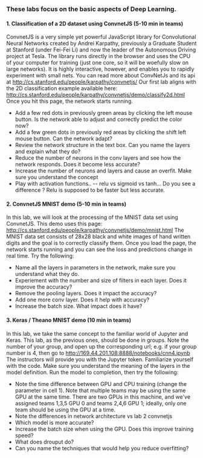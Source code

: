 ### These labs focus on the basic aspects of Deep Learning.

#### 1. Classification of a 2D dataset using ConvnetJS (5-10 min in teams)
ConvnetJS is a very simple yet powerful JavaScript library for Convolutional Neural Networks created by Andrei Karpathy, previously a Graduate Student at Stanford (under Fei-Fei Li) 
and now the leader of the Autonomous Driving project at Tesla.  The library runs directly in the browser and uses the CPU of your computer for training (just one core, so it will be woefully slow on large networks).  It is highly interactive, however, and enables you to rapidly experiment with small nets. You can read more about ConvNetJs and its api at http://cs.stanford.edu/people/karpathy/convnetjs/
Our first lab aligns with the 2D classification example available here: http://cs.stanford.edu/people/karpathy/convnetjs/demo/classify2d.html
Once you hit this page, the network starts running.  
* Add a few red dots in previously green areas by clicking the left mouse button.  Is the network able to adjust and correctly predict the color now?
* Add a few green dots in previously red areas by clicking the shift left mouse button.  Can the network adapt?
* Review the network structure in the text box.  Can you name the layers and explain what they do?
* Reduce the number of neurons in the conv layers and see how the network responds. Does it become less accurate?
* Increase the number of neurons and layers and cause an overfit.  Make sure you understand the concept
* Play with activation functions.. -- relu vs sigmoid vs tanh... Do you see a difference ? Relu is supposed to be faster but less accurate.

#### 2. ConvnetJS MNIST demo (5-10 min in teams)
In this lab, we will look at the processing of the MNIST data set using ConvnetJS.  This demo uses this page: http://cs.stanford.edu/people/karpathy/convnetjs/demo/mnist.html
The MNIST data set consists of 28x28 black and white images of hand written digits and the goal is to correctly classify them.  Once you load the page, the network starts running and you can see the loss and predictions change in real time.  Try the following:
* Name all the layers in parameters in the network, make sure you understand what they do.
* Experiement with the number  and size of filters in each layer.  Does it improve the accuracy?
* Remove the pooling layers.  Does it impact the accuracy?
* Add one more conv layer.  Does it help with accuracy?
* Increase the batch size.  What impact does it have?

#### 3. Keras / Theano MNIST demo (10 min in teams)
In this lab, we take the same concept to the familiar world of Jupyter and Keras.  This lab, as the previous ones, should be done 
in groups.  Note the number of your group, and open up the corresponding url; e.g. if your group number is 4, then go to http://169.44.201.108:8888/notebooks/cnn4.ipynb   The instructors will provide you with the Jupyter token.
Familiarize yourself with the code.  Make sure you understand the meaning of the layers in the model definition.  Run the model to completion, then try the following:
* Note the time difference between GPU and CPU training (change the parameter in cell 1).  Note that multiple teams may be using the same GPU at the same time.  There are two GPUs in this machine, and we've assigned teams 1,3,5 GPU 0 and teams 2,4,6 GPU 1; ideally, only one team should be using the GPU at a time.  
* Note the differences in network architecture vs lab 2 convnetjs
* Which model is more accurate?
* Increase the batch size when using the GPU.  Does this improve training speed?
* What does drouput do?
* Can you name the techniques that would help you reduce overfitting?
